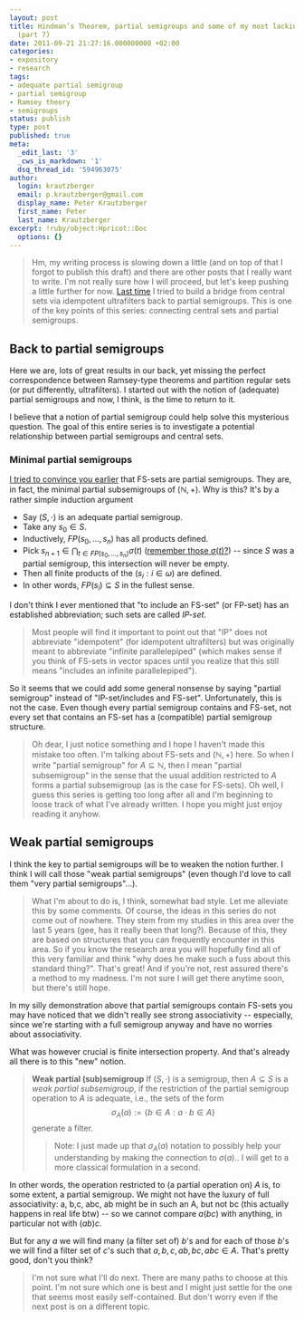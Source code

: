 ```yaml
---
layout: post
title: Hindman’s Theorem, partial semigroups and some of my most lacking intuitions
  (part 7)
date: 2011-09-21 21:27:16.000000000 +02:00
categories:
- expository
- research
tags:
- adequate partial semigroup
- partial semigroup
- Ramsey theory
- semigroups
status: publish
type: post
published: true
meta:
  _edit_last: '3'
  _cws_is_markdown: '1'
  dsq_thread_id: '594963075'
author:
  login: krautzberger
  email: p.krautzberger@gmail.com
  display_name: Peter Krautzberger
  first_name: Peter
  last_name: Krautzberger
excerpt: !ruby/object:Hpricot::Doc
  options: {}
---
```


> Hm, my writing process is slowing down a little (and on top of that I forgot to publish this draft) and there are other posts that I really want to write. I'm not really sure how I will proceed, but let's keep pushing a little further for now. [Last time](http://boolesrings.org/krautzberger/2011/09/15/hindman%E2%80%99s-theorem-partial-semigroups-and-some-of-my-most-lacking-intuitions-part-6/) I tried to build a bridge from central sets via idempotent ultrafilters back to partial semigroups. This is one of the key points of this series: connecting central sets and partial semigroups.

## Back to partial semigroups

Here we are, lots of great results in our back, yet missing the perfect correspondence between Ramsey-type theorems and partition regular sets (or put differently, ultrafilters). I started out with the notion of (adequate) partial semigroups and now, I think, is the time to return to it.

I believe that a notion of partial semigroup could help solve this mysterious question. The goal of this entire series is to investigate a potential relationship between partial semigroups and central sets.

### Minimal partial semigroups

[I tried to convince you earlier](http://boolesrings.org/krautzberger/2011/08/25/hindman%E2%80%99s-theorem-partial-semigroups-and-some-of-my-most-lacking-intuitions-part-3/) that FS-sets are partial semigroups. They are, in fact, the minimal partial subsemigroups of $(\mathbb{N},+)$. Why is this? It's by a rather simple induction argument

*   Say $(S,\cdot)$ is an adequate partial semigroup.
*   Take any $s_0\in S$.
*   Inductively, $FP(s_0,\ldots, s_n)$ has all products defined.
*   Pick $s_{n+1} \in \bigcap_{t \in FP(s_0,\ldots,s_n)} \sigma(t)$ ([remember those $\sigma(t)$?](http://boolesrings.org/krautzberger/2011/08/24/hindman%E2%80%99s-theorem-partial-semigroups-and-some-of-my-most-lacking-intuitions-part-2/)) -- since $S$ was a partial semigroup, this intersection will never be empty.
*   Then all finite products of the $(s_i : i\in \omega)$ are defined.
*   In other words, $FP(s_i) \subseteq S$ in the fullest sense.

I don't think I ever mentioned that "to include an FS-set" (or FP-set) has an established abbreviation; such sets are called _IP-set_.

> Most people will find it important to point out that "IP" does not abbreviate "idempotent" (for idempotent ultrafilters) but was originally meant to abbreviate "infinite parallelepiped" (which makes sense if you think of FS-sets in vector spaces until you realize that this still means "includes an infinite parallelepiped").

So it seems that we could add some general nonsense by saying "partial semigroup" instead of "IP-set/includes and FS-set". Unfortunately, this is not the case. Even though every partial semigroup contains and FS-set, not every set that contains an FS-set has a (compatible) partial semigroup structure.

> Oh dear, I just notice something and I hope I haven't made this mistake too often. I'm talking about FS-sets and $(\mathbb{N},+)$ here. So when I write "partial semigroup" for $A\subseteq \mathbb{N}$, then I mean "partial subsemigroup" in the sense that the usual addition restricted to $A$ forms a partial subsemigroup (as is the case for FS-sets). Oh well, I guess this series is getting too long after all and I'm beginning to loose track of what I've already written. I hope you might just enjoy reading it anyhow.

## Weak partial semigroups

I think the key to partial semigroups will be to weaken the notion further. I think I will call those "weak partial semigroups" (even though I'd love to call them "very partial semigroups"...).

> What I'm about to do is, I think, somewhat bad style. Let me alleviate this by some comments. Of course, the ideas in this series do not come out of nowhere. They stem from my studies in this area over the last 5 years (gee, has it really been that long?). Because of this, they are based on structures that you can frequently encounter in this area. So if you know the research area you will hopefully find all of this very familiar and think "why does he make such a fuss about this standard thing?". That's great! And if you're not, rest assured there's a method to my madness. I'm not sure I will get there anytime soon, but there's still hope.

In my silly demonstration above that partial semigroups contain FS-sets you may have noticed that we didn't really see strong associativity -- especially, since we're starting with a full semigroup anyway and have no worries about associativity.

What was however crucial is finite intersection property. And that's already all there is to this "new" notion.

> **Weak partial (sub)semigroup** If $(S,\cdot)$ is a semigroup, then $A\subseteq S$ is a _weak partial subsemigroup_, if the restriction of the partial semigroup operation to $A$ is adequate, i.e., the sets of the form  
>  $$ \sigma_A(a) := \{ b\in A : a\cdot b \in A\}$$ generate a filter.
> 
> > Note: I just made up that $\sigma_A(a)$ notation to possibly help your understanding by making the connection to $\sigma(a)$.. I will get to a more classical formulation in a second.

In other words, the operation restricted to (a partial operation on) $A$ is, to some extent, a partial semigroup. We might not have the luxury of full associativity: a, b,c, abc, ab might be in such an A, but not bc (this actually happens in real life btw) -- so we cannot compare $a(bc)$ with anything, in particular not with $(ab)c$.

But for any $a$ we will find many (a filter set of) $b$'s and for each of those $b$'s we will find a filter set of $c$'s such that $a,b,c,ab,bc, abc \in A$. That's pretty good, don't you think?

> I'm not sure what I'll do next. There are many paths to choose at this point. I'm not sure which one is best and I might just settle for the one that seems most easily self-contained. But don't worry even if the next post is on a different topic.